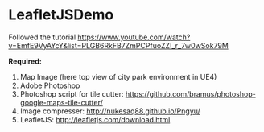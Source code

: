 # LeafletJSDemo

Followed the tutorial
https://www.youtube.com/watch?v=EmfE9VyAYcY&list=PLGB6RkFB7ZmPCPfuoZZI_r_7w0wSok79M

**Required:**
1. Map Image (here top view of city park environment in UE4) 
2. Adobe Photoshop
3. Photoshop script for tile cutter: https://github.com/bramus/photoshop-google-maps-tile-cutter/
4. Image compresser: http://nukesaq88.github.io/Pngyu/
5. LeafletJS: http://leafletjs.com/download.html
